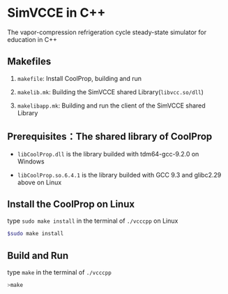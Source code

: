 # SimVCCE in C++

The vapor-compression refrigeration cycle steady-state simulator for education in C++

## Makefiles

1. `makefile`: Install CoolProp, building and run

2. `makelib.mk`: Building the SimVCCE shared Library(`libvcc.so/dll`)

3. `makelibapp.mk`: Building and run the client of the SimVCCE shared Library

## Prerequisites：The shared library of CoolProp

* `libCoolProp.dll` is the library builded with tdm64-gcc-9.2.0 on Windows 

* `libCoolProp.so.6.4.1`  is the library builded with GCC 9.3 and glibc2.29 above on Linux

## Install the CoolProp on Linux 

type `sudo make install` in the terminal of `./vcccpp` on Linux

```bash
$sudo make install
```

## Build and Run

type `make` in the terminal of `./vcccpp`

```bash
>make
```
